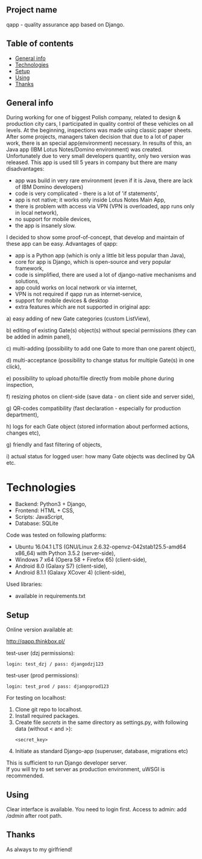 ## Project name
qapp - quality assurance app based on Django.

## Table of contents
* [General info](#general-info)
* [Technologies](#technologies)
* [Setup](#setup)
* [Using](#using)
* [Thanks](#thanks)

## General info
During working for one of biggest Polish company, related to design & production city cars,
I participated in quality control of these vehicles on all levels. At the beginning, inspections
was made using classic paper sheets. After some projects, managers taken decision that due to
a lot of paper work, there is an special app(environment) necessary. In results of this, an 
Java app (IBM Lotus Notes/Domino environment) was created. Unfortunately due to very small developers
quantity, only two version was released.
This app is used till 5 years in company but there are many disadvantages:
- app was build in very rare environment (even if it is Java, there are lack of IBM Domino developers)
- code is very complicated - there is a lot of 'if statements',
- app is not native; it works only inside Lotus Notes Main App,
- there is problem with access via VPN (VPN is overloaded, app runs only in local network),
- no support for mobile devices,
- the app is insanely slow.

I decided to show some proof-of-concept, that develop and maintain of these app can be easy.
Advantages of qapp:
- app is a Python app (which is only a little bit less popular than Java),
- core for app is Django, which is open-source and very popular framework,
- code is simplified, there are used a lot of django-native mechanisms and solutions,
- app could works on local network or via internet,
- VPN is not required if qapp run as internet-service,
- support for mobile devices & desktop
- extra features which are not supported in original app:

a) easy adding of new Gate categories (custom ListView),

b) editing of existing Gate(s) object(s) without special permissions (they can be added in admin panel),

c) multi-adding (possibility to add one Gate to more than one parent object),

d) multi-acceptance (possibility to change status for multiple Gate(s) in one click),

e) possibility to upload photo/file directly from mobile phone during inspection,

f) resizing photos on client-side (save data - on client side and server side),

g) QR-codes compatibility (fast declaration - especially for production department),

h) logs for each Gate object (stored information about performed actions, changes etc),

g) friendly and fast filtering of objects,

i) actual status for logged user: how many Gate objects was declined by QA etc.

# Technologies
* Backend: Python3 + Django,
* Frontend: HTML + CSS,
* Scripts: JavaScript,
* Database: SQLite

Code was tested on following platforms:
* Ubuntu 16.04.1 LTS (GNU/Linux 2.6.32-openvz-042stab125.5-amd64 x86_64) with Python 3.5.2 (server-side),
* Windows 7 x64 (Opera 58 + Firefox 65) (client-side),
* Android 8.0 (Galaxy S7) (client-side),
* Android 8.1.1 (Galaxy XCover 4) (client-side),

Used libraries:
* available in requirements.txt

## Setup

Online version available at:

http://qapp.thinkbox.pl/

test-user (dzj permissions): 
```
login: test_dzj / pass: djangodzj123
```
test-user (prod permissions): 
```
login: test_prod / pass: djangoprod123
```
For testing on localhost:

1. Clone git repo to localhost.
2. Install required packages.
3. Create file *secrets* in the same directory as settings.py, with following data (without < and >):
    ```
    <secret_key>
    ```
4. Initiate as standard Django-app (superuser, database, migrations etc)

This is sufficient to run Django developer server.  
If you will try to set server as production environment, uWSGI is recommended.


## Using

Clear interface is available. You need to login first.
Access to admin: add <i>/admin</i> after root path.

## Thanks

As always to my girlfriend!
